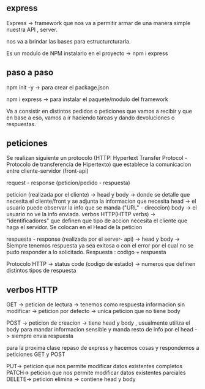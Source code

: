 ## express
Express -> framework que nos va a permitir armar de una manera simple nuestra API , server.

nos va a brindar las bases para estructurcturarla.

Es un modulo de NPM 
 instalarlo en el proyecto -> npm i express

 ## paso a paso

 npm init -y -> para crear el package.json

 npm i express -> para instalar el paquete/modulo del framework


 Va a consistir en distintos pedidos o peticiones que vamos a recibir y que en base a eso, vamos a ir haciendo tareas y dando devoluciones o respuestas.

 ## peticiones
 Se realizan siguiente un protocolo (HTTP: Hypertext Transfer Protocol - Protocolo de transferencia de Hipertexto) que establece la comunicacion entre cliente-servidor (front-api)

request - response (peticion/pedido - respuesta)

peticion (realizada por el cliente) -> 
head y body -> donde se detalle que necesita el cliente/front y se adjunta la informacion que necesita
head -> el usuario puede observar la info que se manda ("URL" - direccion)
body -> el usuario no ve la info enviada.
verbos HTTP(HTTP verbs) -> "identificadores" que definen que tipo de accion necesita el cliente que haga el servidor.
Se colocan en el Head de la peticion

respuesta - response (realizada por el server- api) -> head y body -> Siempre tenemos respuesta ya sea exitosa o con el error por el cual no se pudo responder a lo solicitado. Respuesta : codigo + respuesta

Protocolo HTTP -> status code (codigo de estado) -> numeros que definen distintos tipos de respuesta

## verbos HTTP

GET -> peticion de lectura
-> tenemos como respuesta informacion sin modificar 
-> peticion por defecto
-> unica peticion que no tiene body


POST -> peticion de creacion
-> tiene head y body , usualmente utiliza el body para mandar informacion sensible y manda resto de info por el head
-> siempre envia respuesta 

para la proxima clase repaso de express y hacemos cosas y respondemos a peticiones GET y POST


PUT-> peticion que nos permite modificar datos existentes completos
PATCH-> peticion que nos permite modificar datos existentes parciales
DELETE-> peticion elimina 
-> contiene head y body